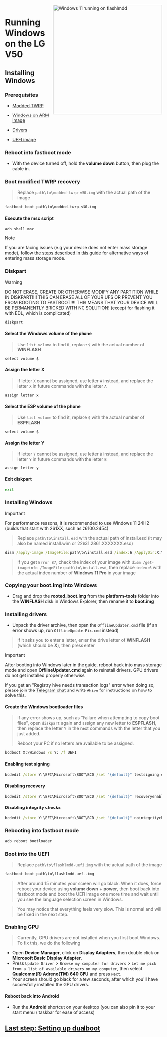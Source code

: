 <img align="right" src="https://github.com/n00b69/woa-flashlmdd/blob/main/flashlmdd.png" width="350" alt="Windows 11 running on flashlmdd">

# Running Windows on the LG V50

## Installing Windows

### Prerequisites
- [Modded TWRP](https://github.com/n00b69/woa-flashlmdd/releases/download/Files/modded-twrp-v50.img)

- [Windows on ARM image](https://arkt-7.github.io/woawin/)
  
- [Drivers](https://github.com/n00b69/woa-flashlmdd/releases/tag/Drivers)

- [UEFI image](https://github.com/n00b69/woa-flashlmdd/releases/tag/UEFI)

### Reboot into fastboot mode
- With the device turned off, hold the **volume down** button, then plug the cable in.

### Boot modified TWRP recovery
> Replace `path\to\modded-twrp-v50.img` with the actual path of the image
```cmd
fastboot boot path\to\modded-twrp-v50.img
```

#### Execute the msc script
```cmd
adb shell msc
```

> [!Note]
> If you are facing issues (e.g your device does not enter mass storage mode), follow [the steps described in this guide](https://github.com/n00b69/woa-mh2lm5g/blob/main/guide/troubleshooting.md#mass-storage-mode-does-not-work) for alternative ways of entering mass storage mode.

### Diskpart
> [!WARNING]
> DO NOT ERASE, CREATE OR OTHERWISE MODIFY ANY PARTITION WHILE IN DISKPART!!!! THIS CAN ERASE ALL OF YOUR UFS OR PREVENT YOU FROM BOOTING TO FASTBOOT!!!! THIS MEANS THAT YOUR DEVICE WILL BE PERMANENTLY BRICKED WITH NO SOLUTION! (except for flashing it with EDL, which is complicated)
```cmd
diskpart
```

#### Select the Windows volume of the phone
> Use `list volume` to find it, replace `$` with the actual number of **WINFLASH**
```diskpart
select volume $
```

#### Assign the letter X
> If letter `X` cannot be assigned, use letter `A` instead, and replace the letter `X` in future commands with the letter `A`
```diskpart
assign letter x
```

#### Select the ESP volume of the phone
> Use `list volume` to find it, replace `$` with the actual number of **ESPFLASH**
```diskpart
select volume $
```

#### Assign the letter Y
> If letter `Y` cannot be assigned, use letter `B` instead, and replace the letter `Y` in future commands with the letter `B`
```diskpart
assign letter y
```

#### Exit diskpart
```cmd
exit
```

### Installing Windows
> [!Important]
> For performance reasons, it is recommended to use Windows 11 24H2 (builds that start with 261XX, such as 26100.2454)

> Replace `path\to\install.esd` with the actual path of install.esd (it may also be named install.wim or 22631.2861.XXXXXXX.esd)

```cmd
dism /apply-image /ImageFile:path\to\install.esd /index:6 /ApplyDir:X:\
```

> If you get `Error 87`, check the index of your image with `dism /get-imageinfo /ImageFile:path\to\install.esd`, then replace `index:6` with the actual index number of **Windows 11 Pro** in your image

### Copying your boot.img into Windows
- Drag and drop the **rooted_boot.img** from the **platform-tools** folder into the **WINFLASH** disk in Windows Explorer, then rename it to **boot.img**

### Installing drivers
- Unpack the driver archive, then open the `OfflineUpdater.cmd` file (if an error shows up, run `OfflineUpdaterFix.cmd` instead)

> If it asks you to enter a letter, enter the drive letter of **WINFLASH** (which should be **X**), then press enter

> [!important]
> After booting into Windows later in the guide, reboot back into mass storage mode and open **OfflineUpdater.cmd** again to reinstall drivers. GPU drivers do not get installed properly otherwise.
>
> If you get an "Registry hive needs transaction logs" error when doing so, please join the [Telegram chat](https://t.me/woahelperchat) and write `#hive` for instructions on how to solve this.
  
#### Create the Windows bootloader files
> If any error shows up, such as "Failure when attempting to copy boot files", open `diskpart` again and assign any new letter to **ESPFLASH**, then replace the letter `Y` in the next commands with the letter that you just added.
>
> Reboot your PC if no letters are available to be assigned.
```cmd
bcdboot X:\Windows /s Y: /f UEFI
```

#### Enabling test signing
```cmd
bcdedit /store Y:\EFI\Microsoft\BOOT\BCD /set "{default}" testsigning on
```

#### Disabling recovery
```cmd
bcdedit /store Y:\EFI\Microsoft\BOOT\BCD /set "{default}" recoveryenabled no
```

#### Disabling integrity checks
```cmd
bcdedit /store Y:\EFI\Microsoft\BOOT\BCD /set "{default}" nointegritychecks on
```

### Rebooting into fastboot mode
```cmd
adb reboot bootloader
```

### Boot into the UEFI
> Replace `path\to\flashlmdd-uefi.img` with the actual path of the image
```cmd
fastboot boot path\to\flashlmdd-uefi.img
```

> After around 15 minutes your screen will go black. When it does, force reboot your device using **volume down** + **power**, then boot back into fastboot mode and boot the UEFI image one more time and wait until you see the language selection screen in Windows.

> You may notice that everything feels very slow. This is normal and will be fixed in the next step.

### Enabling GPU
> Currently, GPU drivers are not installed when you first boot Windows. To fix this, we do the following
- Open **Device Manager**, click on **Display Adapters**, then double click on **Microsoft Basic Display Adapter**.
- Press `Update Driver` > `Browse my computer for drivers` > `Let me pick from a list of available drivers on my computer`, then select **Qualcomm(R) Adreno(TM) 640 GPU** and press `Next`.
- Your screen should go black for a few seconds, after which you'll have succesfully installed the GPU drivers.

#### Reboot back into Android
- Run the **Android** shortcut on your desktop (you can also pin it to your start menu / taskbar for ease of access)

## [Last step: Setting up dualboot](4-dualboot.md)























